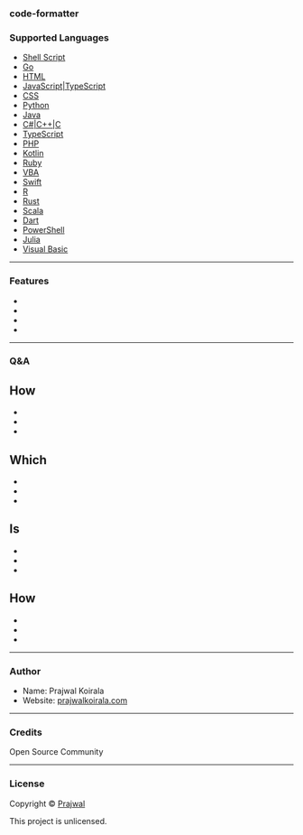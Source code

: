 ### code-formatter


### Supported Languages
- [Shell Script](https://github.com/mvdan/sh)
- [Go](https://go.dev)
- [HTML](https://github.com/kangax/html-minifier)
- [JavaScript|TypeScript](https://github.com/mishoo/UglifyJS)
- [CSS](https://github.com/css/csso-cli)
- [Python]()
- [Java]()
- [C#|C++|C]()
- [TypeScript]()
- [PHP]()
- [Kotlin]()
- [Ruby]()
- [VBA]()
- [Swift]()
- [R]()
- [Rust]()
- [Scala]()
- [Dart]()
- [PowerShell]()
- [Julia]()
- [Visual Basic]()

---
### Features
- 
- 
- 
- 

---
### Q&A

How
- 
- 
- 
- 

Which
- 
- 
- 
-

Is
- 
- 
- 
-

How 
- 
- 
- 
-

---
### Author
* Name: Prajwal Koirala
* Website: [prajwalkoirala.com](https://www.prajwalkoirala.com)

---	
### Credits
Open Source Community

---
### License
Copyright © [Prajwal](https://github.com/prajwal-koirala)

This project is unlicensed.

